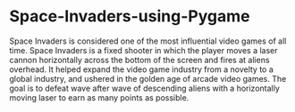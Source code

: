 # Space-Invaders-using-Pygame
Space Invaders is considered one of the most influential video games of all time.
Space Invaders is a fixed shooter in which the player moves a laser cannon horizontally across the bottom of the screen and fires at aliens overhead.
It helped expand the video game industry from a novelty to a global industry, and ushered in the golden age of arcade video games. 
The goal is to defeat wave after wave of descending aliens with a horizontally moving laser to earn as many points as possible.
